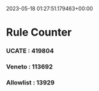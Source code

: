 2023-05-18 01:27:51.179463+00:00
# Rule Counter 
 ### UCATE : 419804

 ### Veneto : 113692

 ### Allowlist : 13929